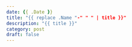 ```yaml
---
date: {{ .Date }}
title: "{{ replace .Name "-" " " | title }}"
description: "{{ title }}"
category: post
draft: false
---
```


